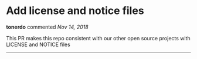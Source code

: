 # Add license and notice files

**tonerdo** commented *Nov 14, 2018*

This PR makes this repo consistent with our other open source projects with LICENSE and NOTICE files
<br />
***


